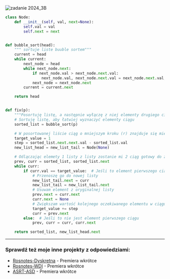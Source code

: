 <picture>
  <source srcset="../../srt/zbior_zadan/2024_3B.png" media="(prefers-color-scheme: light)">
  <source srcset="../../srt/zbior_zadan/black_2024_3B.png" media="(prefers-color-scheme: dark)">
  <img src="../../srt/zbior_zadan/black_2024_3B.png" alt="zadanie 2024_3B">
</picture>

```python
class Node:
    def __init__(self, val, next=None):
        self.val = val
        self.next = next


def bubble_sort(head):
    """ sortuje liste buuble sortem"""
    current = head
    while current:
        next_node = head
        while next_node.next:
            if next_node.val > next_node.next.val:
                next_node.val, next_node.next.val = next_node.next.val, next_node.val
            next_node = next_node.next
        current = current.next

    return head


def fix(p):
    """Posortuję listę, a następnie wyłączę z niej elementy drugiego ciągu, tworząc osobną listę. Na końcu zwrócę obie listy."""
    # Sortuję listę, aby łatwiej wyznaczyć elementy ciągu
    sorted_list = bubble_sort(p)

    # W posortowanej liście ciąg o mniejszym kroku (r) znajduje się między 1. lub 2. a 3. elementem
    target_value = 1
    step = sorted_list.next.next.val - sorted_list.val
    new_list_head = new_list_tail = Node(None)

    # Odlączając elemety 1 listy z listy zostanie mi 2 ciąg gotowy do zwrócenia
    prev, curr = sorted_list, sorted_list.next
    while curr:
        if curr.val == target_value:  # Jeśli to element pierwszego ciągu
            # Przenoszę go do nowej listy
            new_list_tail.next = curr
            new_list_tail = new_list_tail.next
            # Usuwam element z oryginalnej listy
            prev.next = curr.next
            curr.next = None
            # Zwiększam wartość kolejnego oczekiwanego elementu w ciągu
            target_value += step
            curr = prev.next
        else:  # Jeśli to nie jest element pierwszego ciągu
            prev, curr = curr, curr.next

    return sorted_list, new_list_head.next
```

---
### Sprawdź też moje inne projekty z odpowiedziami:
- [Rosnotes-Dyskretna](https://github.com/kamilGie/Rosnotes-Dyskretna) - Premiera wkrótce
- [Rosnotes-WDI](https://github.com/kamilGie/Rosnotes-WDI) - Premiera wkrótce
- [ASRT-ASD](https://github.com/kamilGie/ASRT-ASD) - Premiera wkrótce
